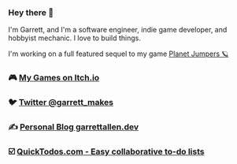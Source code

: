 ### Hey there 👋

I'm Garrett, and I'm a software engineer, indie game developer, and hobbyist mechanic. I love to build things.

I'm working on a full featured sequel to my game [Planet Jumpers 🪐](https://garrettmakesgames.itch.io/planet-jumpers)

### 🎮 [My Games on Itch.io](https://garrettmakesgames.itch.io/)

### 🐦 [Twitter @garrett_makes](twitter.com/garrett_makes) 

### ✍️ [Personal Blog garrettallen.dev](https://garrettallen.dev) 

### ☑️ [QuickTodos.com - Easy collaborative to-do lists](https://quicktodos.com) 

<!--
**adrenallen/adrenallen** is a ✨ _special_ ✨ repository because its `README.md` (this file) appears on your GitHub profile.

Here are some ideas to get you started:

- 🔭 I’m currently working on ...
- 🌱 I’m currently learning ...
- 👯 I’m looking to collaborate on ...
- 🤔 I’m looking for help with ...
- 💬 Ask me about ...
- 📫 How to reach me: ...
- 😄 Pronouns: ...
- ⚡ Fun fact: ...
-->
